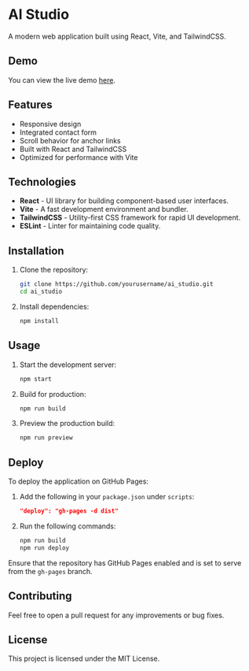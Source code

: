 # AI Studio

A modern web application built using React, Vite, and TailwindCSS.

## Demo

You can view the live demo [here](https://v-shut.github.io/aom_landing/).

## Features

- Responsive design
- Integrated contact form
- Scroll behavior for anchor links
- Built with React and TailwindCSS
- Optimized for performance with Vite

## Technologies

- **React** - UI library for building component-based user interfaces.
- **Vite** - A fast development environment and bundler.
- **TailwindCSS** - Utility-first CSS framework for rapid UI development.
- **ESLint** - Linter for maintaining code quality.

## Installation

1. Clone the repository:
    ```bash
    git clone https://github.com/yourusername/ai_studio.git
    cd ai_studio
    ```

2. Install dependencies:
    ```bash
    npm install
    ```

## Usage

1. Start the development server:
    ```bash
    npm start
    ```

2. Build for production:
    ```bash
    npm run build
    ```

3. Preview the production build:
    ```bash
    npm run preview
    ```

## Deploy

To deploy the application on GitHub Pages:

1. Add the following in your `package.json` under `scripts`:
    ```json
    "deploy": "gh-pages -d dist"
    ```

2. Run the following commands:
    ```bash
    npm run build
    npm run deploy
    ```

Ensure that the repository has GitHub Pages enabled and is set to serve from the `gh-pages` branch.

## Contributing

Feel free to open a pull request for any improvements or bug fixes.

## License

This project is licensed under the MIT License.
